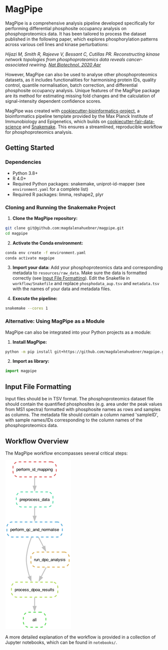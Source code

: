 # MagPipe

MagPipe is a comprehensive analysis pipeline developed specifically for performing differential phosphosite occupancy analysis on phosphoproteomics data. It has been tailored to process the dataset published in the following paper, which explores phosphorylation patterns across various cell lines and kinase perturbations:

*Hijazi M, Smith R, Rajeeve V, Bessant C, Cutillas PR. Reconstructing kinase network topologies from phosphoproteomics data reveals cancer-associated rewiring. [Nat Biotechnol. 2020 Apr](https://www.nature.com/articles/s41587-019-0391-9)*

However, MagPipe can also be used to analyse other phosphoproteomics datasets, as it includes functionalities for harmonising protein IDs, quality control, quantile normalisation, batch correction, and differential phosphosite occupancy analysis. Unique features of the MagPipe package are its method for estimating missing fold changes and the calculation of signal-intensity dependent confidence scores.

MagPipe was created with [cookiecutter-bioinformatics-project](https://github.com/maxplanck-ie/cookiecutter-bioinformatics-project), a bioinformatics pipeline template provided by the Max Planck Institute of Immunobiology and Epigenetics, which builds on [cookiecutter-fair-data-science](https://github.com/FAIR4HEP/cookiecutter4fair) and [Snakemake](https://snakemake.readthedocs.io/en/stable/snakefiles/deployment.html#distribution-and-reproducibility). This ensures a streamlined, reproducible workflow for phosphoproteomics analysis.

## Getting Started

### Dependencies
- Python 3.8+
- R 4.0+
- Required Python packages: snakemake, uniprot-id-mapper (see `environment.yaml` for a complete list)
- Required R packages: limma, reshape2, plyr

### Cloning and Running the Snakemake Project

1. **Clone the MagPipe repository:**
```bash
git clone git@github.com:magdalenahuebner/magpipe.git
cd magpipe
```

2. **Activate the Conda environment:**
```bash
conda env create -f environment.yaml
conda activate magpipe
```

3. **Import your data:**
Add your phosphoproteomics data and corresponding metadata to `resources/raw_data`. Make sure the data is formatted correctly (see [Input File Formatting](#input-file-formatting)). Edit the Snakefile in `workflow/Snakefile` and replace `phosphodata_aup.tsv` and `metadata.tsv` with the names of your data and metadata files.

4. **Execute the pipeline:**
```bash
snakemake --cores 1
```

### Alternative: Using MagPipe as a Module
MagPipe can also be integrated into your Python projects as a module:

1. **Install MagPipe:**
```bash
python -m pip install git+https://github.com/magdalenahuebner/magpipe.git
```

2. **Import as library:**
```python
import magpipe
```
## Input File Formatting

Input files should be in TSV format. The phosphoproteomics dataset file should contain the quantified phosphosites (e.g. area under the peak values from MS1 spectra) formatted with phosphosite names as rows and samples as columns. The metadata file should contain a column named 'sampleID', with sample names/IDs corresponding to the column names of the phosphoproteomics data.

## Workflow Overview

The MagPipe workflow encompasses several critical steps: 

![Workflow Diagram](img/dag.png "Workflow Overview")

A more detailed explanation of the workflow is provided in a collection of Jupyter notebooks, which can be found in `notebooks/`.
